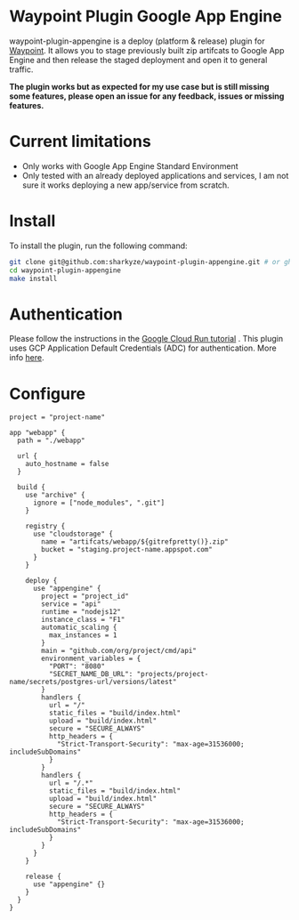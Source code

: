 # Waypoint Plugin Google App Engine

waypoint-plugin-appengine is a deploy (platform & release) plugin for [Waypoint](https://github.com/hashicorp/waypoint).
It allows you to stage previously built zip artifcats to Google App Engine and then release the staged deployment and
open it to general traffic.

**The plugin works but as expected for my use case but is still missing some features, please open an issue for any
feedback, issues or missing features.**

# Current limitations

- Only works with Google App Engine Standard Environment
- Only tested with an already deployed applications and services, I am not sure it works deploying a new app/service
  from scratch.

# Install

To install the plugin, run the following command:

````bash
git clone git@github.com:sharkyze/waypoint-plugin-appengine.git # or gh repo clone sharkyze/waypoint-plugin-appengine
cd waypoint-plugin-appengine
make install
````

# Authentication

Please follow the instructions in
the [Google Cloud Run tutorial](https://learn.hashicorp.com/tutorials/waypoint/google-cloud-run?in=waypoint/deploy-google-cloud#authenticate-to-google-cloud)
. This plugin uses GCP Application Default Credentials (ADC) for authentication. More
info [here](https://cloud.google.com/docs/authentication/production).

# Configure

```hcl
project = "project-name"

app "webapp" {
  path = "./webapp"

  url {
    auto_hostname = false
  }

  build {
    use "archive" {
      ignore = ["node_modules", ".git"]
    }

    registry {
      use "cloudstorage" {
        name = "artifcats/webapp/${gitrefpretty()}.zip"
        bucket = "staging.project-name.appspot.com"
      }
    }

    deploy {
      use "appengine" {
        project = "project_id"
        service = "api"
        runtime = "nodejs12"
        instance_class = "F1"
        automatic_scaling {
          max_instances = 1
        }
        main = "github.com/org/project/cmd/api"
        environment_variables = {
          "PORT": "8080"
          "SECRET_NAME_DB_URL": "projects/project-name/secrets/postgres-url/versions/latest"
        }
        handlers {
          url = "/"
          static_files = "build/index.html"
          upload = "build/index.html"
          secure = "SECURE_ALWAYS"
          http_headers = {
            "Strict-Transport-Security": "max-age=31536000; includeSubDomains"
          }
        }
        handlers {
          url = "/.*"
          static_files = "build/index.html"
          upload = "build/index.html"
          secure = "SECURE_ALWAYS"
          http_headers = {
            "Strict-Transport-Security": "max-age=31536000; includeSubDomains"
          }
        }
      }
    }

    release {
      use "appengine" {}
    }
  }
}
```
